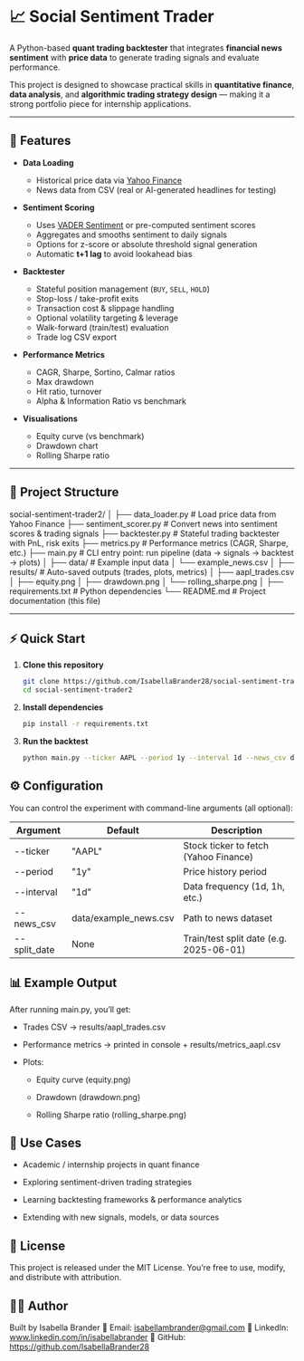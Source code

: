 # 📈 Social Sentiment Trader

A Python-based **quant trading backtester** that integrates **financial news sentiment** with **price data** to generate trading signals and evaluate performance.  

This project is designed to showcase practical skills in **quantitative finance**, **data analysis**, and **algorithmic trading strategy design** — making it a strong portfolio piece for internship applications.

---

## 🚀 Features
- **Data Loading**
  - Historical price data via [Yahoo Finance](https://pypi.org/project/yfinance/)
  - News data from CSV (real or AI-generated headlines for testing)

- **Sentiment Scoring**
  - Uses [VADER Sentiment](https://github.com/cjhutto/vaderSentiment) or pre-computed sentiment scores
  - Aggregates and smooths sentiment to daily signals
  - Options for z-score or absolute threshold signal generation
  - Automatic **t+1 lag** to avoid lookahead bias

- **Backtester**
  - Stateful position management (`BUY`, `SELL`, `HOLD`)
  - Stop-loss / take-profit exits
  - Transaction cost & slippage handling
  - Optional volatility targeting & leverage
  - Walk-forward (train/test) evaluation
  - Trade log CSV export

- **Performance Metrics**
  - CAGR, Sharpe, Sortino, Calmar ratios
  - Max drawdown
  - Hit ratio, turnover
  - Alpha & Information Ratio vs benchmark

- **Visualisations**
  - Equity curve (vs benchmark)
  - Drawdown chart
  - Rolling Sharpe ratio

---

## 📂 Project Structure
social-sentiment-trader2/
│
├── data_loader.py # Load price data from Yahoo Finance
├── sentiment_scorer.py # Convert news into sentiment scores & trading signals
├── backtester.py # Stateful trading backtester with PnL, risk exits
├── metrics.py # Performance metrics (CAGR, Sharpe, etc.)
├── main.py # CLI entry point: run pipeline (data → signals → backtest → plots)
│
├── data/ # Example input data
│ └── example_news.csv
│
├── results/ # Auto-saved outputs (trades, plots, metrics)
│ ├── aapl_trades.csv
│ ├── equity.png
│ ├── drawdown.png
│ └── rolling_sharpe.png
│
├── requirements.txt # Python dependencies
└── README.md # Project documentation (this file)

---

## ⚡ Quick Start

1. **Clone this repository**
   ```bash
   git clone https://github.com/IsabellaBrander28/social-sentiment-trader2.git
   cd social-sentiment-trader2
   ```

2. **Install dependencies**
   ```bash
   pip install -r requirements.txt
   ```

3. **Run the backtest**
   ```bash
   python main.py --ticker AAPL --period 1y --interval 1d --news_csv data/example_news.csv
   ```

## ⚙️ Configuration

You can control the experiment with command-line arguments (all optional):

| Argument     | Default               | Description                             |
|--------------|-----------------------|-----------------------------------------|
| --ticker     | "AAPL"                | Stock ticker to fetch (Yahoo Finance)   |
| --period     | "1y"                  | Price history period                    |
| --interval   | "1d"                  | Data frequency (1d, 1h, etc.)           |
| --news_csv   | data/example_news.csv | Path to news dataset                    |
| --split_date | None                  | Train/test split date (e.g. 2025-06-01) |

## 📊 Example Output
After running main.py, you’ll get:

- Trades CSV → results/aapl_trades.csv

- Performance metrics → printed in console + results/metrics_aapl.csv

- Plots:

  - Equity curve (equity.png)

  - Drawdown (drawdown.png)

  - Rolling Sharpe ratio (rolling_sharpe.png)

## 🔧 Use Cases
- Academic / internship projects in quant finance

- Exploring sentiment-driven trading strategies

- Learning backtesting frameworks & performance analytics

- Extending with new signals, models, or data sources

## 📜 License
This project is released under the MIT License.
You’re free to use, modify, and distribute with attribution.

## 👩‍💻 Author
Built by Isabella Brander
📧 Email: isabellambrander@gmail.com
💼 LinkedIn: www.linkedin.com/in/isabellabrander
🐙 GitHub: https://github.com/IsabellaBrander28











